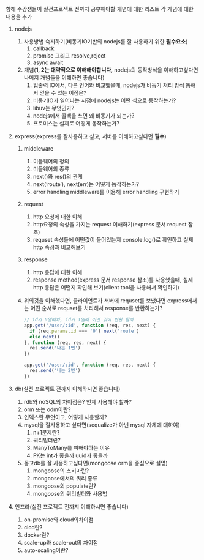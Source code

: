 항해 수강생들이 실전프로젝트 전까지 공부해야할 개념에 대한 리스트
각 개념에 대한 내용을 추가

1. nodejs
    1. 사용방법 숙지하기(비동기IO기반의 nodejs를 잘 사용하기 위한 **필수요소**)
        1. callback
        2. promise 그리고 resolve,reject
        3. async await
    2. 개념(**1, 2는 대략적으로 이해해야합니다**, nodejs의 동작방식을 이해하고싶다면 나머지 개념들을 이해하면 좋습니다)
        1. 입출력 IO에서, 다른 언어와 비교했을때, nodejs가 비동기 처리 방식 통해서 얻을 수 있는 이점은?
        2. 비동기IO가 일어나는 시점에 nodejs는 어떤 식으로 동작하는가?
        3. libuv는 무엇인가?
        4. nodejs에서 콜백을 쓰면 왜 비동기가 되는가?
        5. 프로미스는 실제로 어떻게 동작하는가?
2. express(express를 잘사용하고 싶고, 서버를 이해하고싶다면 **필수**)
    1. middleware
        1. 미들웨어의 정의
        2. 미들웨어의 종류
        3. next()와 res()의 관계
        4. next(’route’), next(err)는 어떻게 동작하는가?
        5. error handling middleware를 이용해 error handling 구현하기
    2. request
        1. http 요청에 대한 이해
        2. http요청의 속성을 가지는 request 이해하기(express 문서 request 참조)
        3. requset 속성들에 어떤값이 들어있는지 console.log()로 확인하고 실제 http 속성과 비교해보기
    3. response
        1. http 응답에 대한 이해
        2. response method(express 문서 response 참조)를 사용했을때, 실제 http 응답은 어떤지 확인해 보기(client tool을 사용해서 확인하기)
    4. 위의것을 이해했다면, 클라이언트가 서버에 requset를 보냈다면 express에서는 어떤 순서로 requset를 처리해서 response를 반환하는가? 
        
        ```jsx
        // id가 0일때와, id가 1일때 어떤 값이 반환 될까
        app.get('/user/:id', function (req, res, next) {
          if (req.params.id === '0') next('route')
          else next()
        }, function (req, res, next) {
          res.send('나는 1번')
        })
        
        app.get('/user/:id', function (req, res, next) {
          res.send('나는 2번')
        })
        ```
        
3. db(실전 프로젝트 전까지 이해하시면 좋습니다)
    1. rdb와 noSQL의 차이점은? 언제 사용해야 할까?
    2. orm 또는 odm이란?
    3. 인덱스란 무엇이고, 어떻게 사용할까?
    4. mysql을 잘사용하고 싶다면(sequalize가 아닌 mysql 자체에 대하여)
        1. n+1문제란?
        2. 쿼리빌더란?
        3. ManyToMany를 피해야하는 이유
        4. PK는 int가 좋을까 uuid가 좋을까
    5. 몽고db를 잘 사용하고싶다면(mongoose orm을 중심으로 설명)
        1. mongoose의 스키마란?
        2. mongoose에서의 쿼리 종류
        3. mongoose의 populate란?
        4. mongoose의 쿼리빌더와 사용법
4. 인프라(실전 프로젝트 전까지 이해하시면 좋습니다)
    1. on-promise와 cloud의차이점
    2. cicd란?
    3. docker란?
    4. scale-up과 scale-out의 차이점
    5. auto-scaling이란?